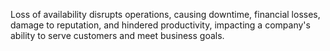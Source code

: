 Loss of availability disrupts operations, causing downtime, financial losses, damage to reputation, and hindered productivity, impacting a company's ability to serve customers and meet business goals.